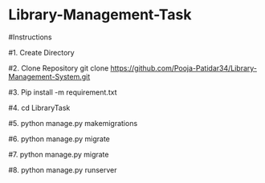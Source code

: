 # Library-Management-Task

#Instructions

#1. Create Directory

#2. Clone Repository
git clone  https://github.com/Pooja-Patidar34/Library-Management-System.git

#3. Pip install -m requirement.txt

#4. cd LibraryTask

#5. python manage.py makemigrations

#6. python manage.py migrate

#7. python manage.py migrate

#8. python manage.py runserver

